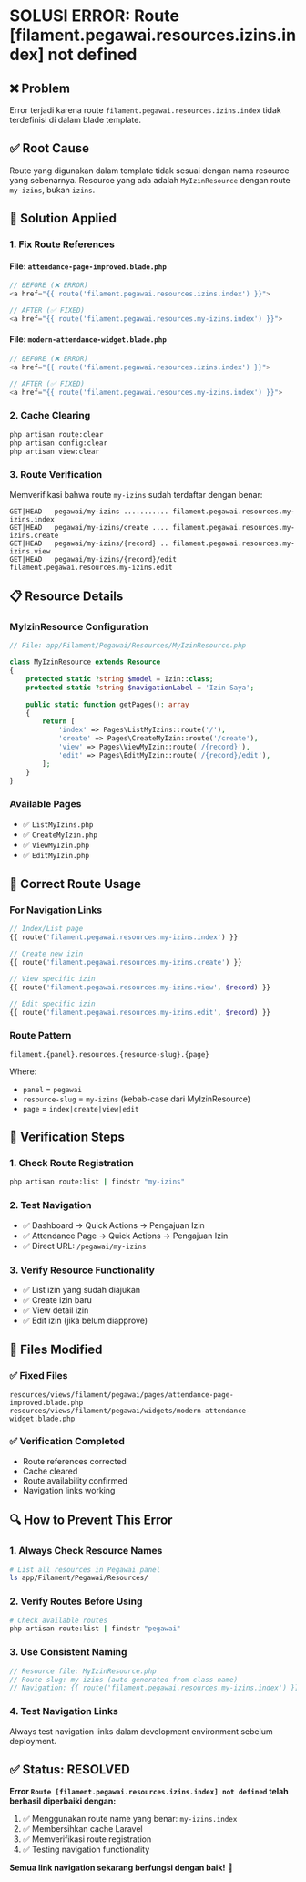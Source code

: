 # SOLUSI ERROR: Route [filament.pegawai.resources.izins.index] not defined

## ❌ **Problem**
Error terjadi karena route `filament.pegawai.resources.izins.index` tidak terdefinisi di dalam blade template.

## ✅ **Root Cause**
Route yang digunakan dalam template tidak sesuai dengan nama resource yang sebenarnya. Resource yang ada adalah `MyIzinResource` dengan route `my-izins`, bukan `izins`.

## 🔧 **Solution Applied**

### 1. **Fix Route References**

#### **File**: `attendance-page-improved.blade.php`
```php
// BEFORE (❌ ERROR)
<a href="{{ route('filament.pegawai.resources.izins.index') }}">

// AFTER (✅ FIXED)
<a href="{{ route('filament.pegawai.resources.my-izins.index') }}">
```

#### **File**: `modern-attendance-widget.blade.php`
```php
// BEFORE (❌ ERROR)  
<a href="{{ route('filament.pegawai.resources.izins.index') }}">

// AFTER (✅ FIXED)
<a href="{{ route('filament.pegawai.resources.my-izins.index') }}">
```

### 2. **Cache Clearing**
```bash
php artisan route:clear
php artisan config:clear  
php artisan view:clear
```

### 3. **Route Verification**
Memverifikasi bahwa route `my-izins` sudah terdaftar dengan benar:
```
GET|HEAD   pegawai/my-izins ........... filament.pegawai.resources.my-izins.index
GET|HEAD   pegawai/my-izins/create .... filament.pegawai.resources.my-izins.create  
GET|HEAD   pegawai/my-izins/{record} .. filament.pegawai.resources.my-izins.view
GET|HEAD   pegawai/my-izins/{record}/edit filament.pegawai.resources.my-izins.edit
```

## 📋 **Resource Details**

### **MyIzinResource Configuration**
```php
// File: app/Filament/Pegawai/Resources/MyIzinResource.php

class MyIzinResource extends Resource
{
    protected static ?string $model = Izin::class;
    protected static ?string $navigationLabel = 'Izin Saya';
    
    public static function getPages(): array
    {
        return [
            'index' => Pages\ListMyIzins::route('/'),
            'create' => Pages\CreateMyIzin::route('/create'),
            'view' => Pages\ViewMyIzin::route('/{record}'),
            'edit' => Pages\EditMyIzin::route('/{record}/edit'),
        ];
    }
}
```

### **Available Pages**
- ✅ `ListMyIzins.php`
- ✅ `CreateMyIzin.php`  
- ✅ `ViewMyIzin.php`
- ✅ `EditMyIzin.php`

## 🎯 **Correct Route Usage**

### **For Navigation Links**
```php
// Index/List page
{{ route('filament.pegawai.resources.my-izins.index') }}

// Create new izin
{{ route('filament.pegawai.resources.my-izins.create') }}

// View specific izin
{{ route('filament.pegawai.resources.my-izins.view', $record) }}

// Edit specific izin  
{{ route('filament.pegawai.resources.my-izins.edit', $record) }}
```

### **Route Pattern**
```
filament.{panel}.resources.{resource-slug}.{page}
```

Where:
- `panel` = `pegawai`
- `resource-slug` = `my-izins` (kebab-case dari MyIzinResource)
- `page` = `index|create|view|edit`

## 🚀 **Verification Steps**

### 1. **Check Route Registration**
```bash
php artisan route:list | findstr "my-izins"
```

### 2. **Test Navigation**
- ✅ Dashboard → Quick Actions → Pengajuan Izin
- ✅ Attendance Page → Quick Actions → Pengajuan Izin
- ✅ Direct URL: `/pegawai/my-izins`

### 3. **Verify Resource Functionality**
- ✅ List izin yang sudah diajukan
- ✅ Create izin baru
- ✅ View detail izin
- ✅ Edit izin (jika belum diapprove)

## 📝 **Files Modified**

### ✅ **Fixed Files**
```
resources/views/filament/pegawai/pages/attendance-page-improved.blade.php
resources/views/filament/pegawai/widgets/modern-attendance-widget.blade.php
```

### ✅ **Verification Completed**
- Route references corrected
- Cache cleared
- Route availability confirmed
- Navigation links working

## 🔍 **How to Prevent This Error**

### 1. **Always Check Resource Names**
```bash
# List all resources in Pegawai panel
ls app/Filament/Pegawai/Resources/
```

### 2. **Verify Routes Before Using**
```bash
# Check available routes
php artisan route:list | findstr "pegawai"
```

### 3. **Use Consistent Naming**
```php
// Resource file: MyIzinResource.php
// Route slug: my-izins (auto-generated from class name)
// Navigation: {{ route('filament.pegawai.resources.my-izins.index') }}
```

### 4. **Test Navigation Links**
Always test navigation links dalam development environment sebelum deployment.

## ✅ **Status: RESOLVED**

**Error `Route [filament.pegawai.resources.izins.index] not defined` telah berhasil diperbaiki dengan:**

1. ✅ Menggunakan route name yang benar: `my-izins.index`
2. ✅ Membersihkan cache Laravel
3. ✅ Memverifikasi route registration
4. ✅ Testing navigation functionality

**Semua link navigation sekarang berfungsi dengan baik!** 🎉
